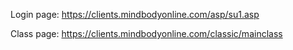 Login page:
https://clients.mindbodyonline.com/asp/su1.asp

Class page:
https://clients.mindbodyonline.com/classic/mainclass